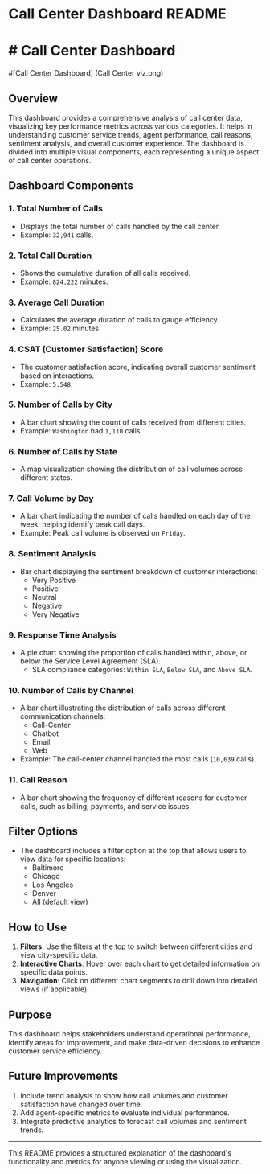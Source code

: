 
# Call Center Dashboard README
# # Call Center Dashboard

#[Call Center Dashboard]
(Call Center viz.png)

## Overview
This dashboard provides a comprehensive analysis of call center data, visualizing key performance metrics across various categories. It helps in understanding customer service trends, agent performance, call reasons, sentiment analysis, and overall customer experience. The dashboard is divided into multiple visual components, each representing a unique aspect of call center operations.

## Dashboard Components

### 1. **Total Number of Calls**
   - Displays the total number of calls handled by the call center.
   - Example: `32,941` calls.

### 2. **Total Call Duration**
   - Shows the cumulative duration of all calls received.
   - Example: `824,222` minutes.

### 3. **Average Call Duration**
   - Calculates the average duration of calls to gauge efficiency.
   - Example: `25.02` minutes.

### 4. **CSAT (Customer Satisfaction) Score**
   - The customer satisfaction score, indicating overall customer sentiment based on interactions.
   - Example: `5.548`.

### 5. **Number of Calls by City**
   - A bar chart showing the count of calls received from different cities.
   - Example: `Washington` had `1,110` calls.

### 6. **Number of Calls by State**
   - A map visualization showing the distribution of call volumes across different states.

### 7. **Call Volume by Day**
   - A bar chart indicating the number of calls handled on each day of the week, helping identify peak call days.
   - Example: Peak call volume is observed on `Friday`.

### 8. **Sentiment Analysis**
   - Bar chart displaying the sentiment breakdown of customer interactions:
     - Very Positive
     - Positive
     - Neutral
     - Negative
     - Very Negative

### 9. **Response Time Analysis**
   - A pie chart showing the proportion of calls handled within, above, or below the Service Level Agreement (SLA).
     - SLA compliance categories: `Within SLA`, `Below SLA`, and `Above SLA`.

### 10. **Number of Calls by Channel**
   - A bar chart illustrating the distribution of calls across different communication channels:
     - Call-Center
     - Chatbot
     - Email
     - Web
   - Example: The call-center channel handled the most calls (`10,639` calls).

### 11. **Call Reason**
   - A bar chart showing the frequency of different reasons for customer calls, such as billing, payments, and service issues.

## Filter Options
- The dashboard includes a filter option at the top that allows users to view data for specific locations:
  - Baltimore
  - Chicago
  - Los Angeles
  - Denver
  - All (default view)

## How to Use
1. **Filters**: Use the filters at the top to switch between different cities and view city-specific data.
2. **Interactive Charts**: Hover over each chart to get detailed information on specific data points.
3. **Navigation**: Click on different chart segments to drill down into detailed views (if applicable).

## Purpose
This dashboard helps stakeholders understand operational performance, identify areas for improvement, and make data-driven decisions to enhance customer service efficiency.

## Future Improvements
1. Include trend analysis to show how call volumes and customer satisfaction have changed over time.
2. Add agent-specific metrics to evaluate individual performance.
3. Integrate predictive analytics to forecast call volumes and sentiment trends.

---

This README provides a structured explanation of the dashboard's functionality and metrics for anyone viewing or using the visualization.
